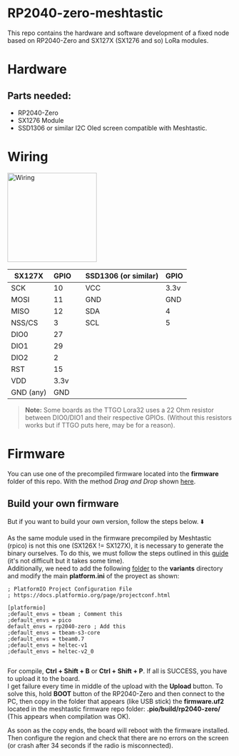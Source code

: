 # RP2040-zero-meshtastic
This repo contains the hardware and software development of a fixed node based on RP2040-Zero and SX127X (SX1276 and so) LoRa modules.

# Hardware
## Parts needed:
- RP2040-Zero
- SX1276 Module
- SSD1306 or similar I2C Oled screen compatible with Meshtastic.
 
# Wiring
<img src="https://github.com/vidalperezbohoyo/RP2040-zero-SX1276-meshtastic/blob/main/doc/diagram.png" alt="Wiring" height="200">  

| SX127X                  | GPIO       |   | SSD1306 (or similar) | GPIO |
|-------------------------|------------|---|----------------------|------|
| SCK                     | 10         |   | VCC                  | 3.3v |
| MOSI                    | 11         |   | GND                  | GND  |
| MISO                    | 12         |   | SDA                  | 4    |
| NSS/CS                  | 3          |   | SCL                  | 5    |
| DIO0                    | 27         |   |                      |      |
| DIO1                    | 29         |   |                      |      |
| DIO2                    | 2          |   |                      |      |
| RST                     | 15         |   |                      |      |
| VDD                     | 3.3v       |   |                      |      |
| GND (any)               | GND        |   |                      |      |

> **Note:**
> Some boards as the TTGO Lora32 uses a 22 Ohm resistor between DIO0/DIO1 and their respective GPIOs. (Without this resistors works but if TTGO puts here, may be for a reason).
# Firmware
You can use one of the precompiled firmware located into the **firmware** folder of this repo. With the method *Drag and Drop* shown 
[here](https://meshtastic.org/docs/getting-started/flashing-firmware/nrf52/drag-n-drop).

## Build your own firmware
But if you want to build your own version, follow the steps below. ⬇️

As the same module used in the firmware precompiled by Meshtastic (rpico) is not this one (SX126X != SX127X), it is necessary to generate the binary ourselves. To do this, we must follow the steps outlined in this [guide](https://meshtastic.org/docs/development/firmware/build) (it's not difficult but it takes some time).  
Additionally, we need to add the following [folder](https://github.com/vidalperezbohoyo/RP2040-zero-SX1276-meshtastic/tree/main/variants/rp2040-zero) to the **variants** directory and modify the main **platform.ini** of the proyect as shown:  
```
; PlatformIO Project Configuration File
; https://docs.platformio.org/page/projectconf.html

[platformio]
;default_envs = tbeam ; Comment this
;default_envs = pico
default_envs = rp2040-zero ; Add this
;default_envs = tbeam-s3-core
;default_envs = tbeam0.7
;default_envs = heltec-v1
;default_envs = heltec-v2_0
  
```

For compile, **Ctrl + Shift + B** or **Ctrl + Shift + P**. If all is SUCCESS, you have to upload it to the board.  
I get failure every time in middle of the upload with the **Upload** button. To solve this, hold **BOOT** button of the RP2040-Zero and then connect to the PC, then copy in the folder that appears (like USB stick) the **firmware.uf2** located in the meshtastic firmware repo folder: **.pio/build/rp2040-zero/** (This appears when compilation was OK).

As soon as the copy ends, the board will reboot with the firmware installed. Then configure the region and check that there are no errors on the screen (or crash after 34 seconds if the radio is misconnected).
